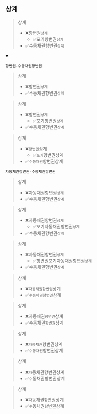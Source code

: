 ## 상계
> 상계
> - ❌항변권`상계`
>   - ✅포기항변권`상계`
> - ✅수동채권항변권`상계`
<details open>
    <summary></summary>

`항변권-수동채권항변권`
> 상계
> - ❌항변권`상계`
> - ✅수동채권항변권`상계`

> 상계
> - ❌항변권`상계`
>   - ✅포기항변권`상계`
> - ✅수동채권항변권`상계`

> 상계
> - ❌`항변권`상계
>   - ✅`포기`항변권상계
> - ✅`수동채권`항변권상계


`자동채권항변권-수동채권항변권`
> 상계
> - ❌자동채권항변권`상계`
> - ✅수동채권항변권`상계`

> 상계
> - ❌자동채권항변권`상계`
>   - ✅포기자동채권항변권`상계`
> - ✅수동채권항변권`상계`

> 상계
> - ❌자동채권항변권`상계`
>   - ✅항변권포기자동채권항변권`상계`
> - ✅수동채권항변권`상계`


> 상계
> - ❌`자동채권항변권`상계
> - ✅`수동채권항변권`상계

> 상계
> - ❌자동채권`항변권`상계
> - ✅수동채권`항변권`상계

> 상계
> - ❌`자동채권`항변권상계
> - ✅`수동채권`항변권상계

> 상계
> - ❌`자`동채권항변권상계
> - ✅`수`동채권항변권상계

> 상계
> - ❌`자`동채권`항`변권상계
> - ✅`수`동채권`항`변권상계
</details>
